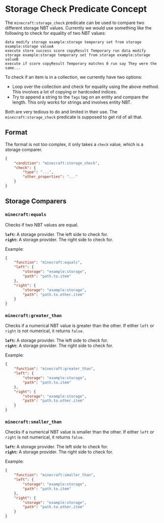 # Storage Check Predicate Concept

The `minecraft:storage_check` predicate can be used to compare two different storage NBT values.
Currently we would use something like the following to check for equality of two NBT values:
```mcfunction
data modify storage example:storage temporary set from storage example:storage valueA
execute store success score copyResult Temporary run data modify storage example:storage temporary set from storage example:storage valueB
execute if score copyResult Temporary matches 0 run say They were the same...
```
To check if an item is in a collection, we currently have two options:
- Loop over the collection and check for equality using the above method. This involves a lot of copying or hardcoded indices.
- Try to append a string to the `Tags` tag on an entity and compare the length. This only works for strings and involves entity NBT.

Both are very tedious to do and limited in their use. The `minecraft:storage_check` predicate is supposed to get rid of all that.

## Format

The format is not too complex, it only takes a `check` value, which is a storage comparer.

```json
{
    "condition": "minecraft:storage_check",
    "check": {
        "type": "...",
        "other_properties": "..."
    }
}
```

## Storage Comparers

### `minecraft:equals`

Checks if two NBT values are equal.

**`left`:** A storage provider. The left side to check for.\
**`right`:** A storage provider. The right side to check for.

Example:
```json
{
    "function": "minecraft:equals",
    "left": {
        "storage": "example:storage",
        "path": "path.to.item"
    },
    "right": {
        "storage": "example:storage",
        "path": "path.to.other.item"
    }
}
```

### `minecraft:greater_than`

Checks if a numerical NBT value is greater than the other.
If either `left` or `right` is not numerical, it returns `false`.

**`left`:** A storage provider. The left side to check for.\
**`right`:** A storage provider. The right side to check for.

Example:
```json
{
    "function": "minecraft:greater_than",
    "left": {
        "storage": "example:storage",
        "path": "path.to.item"
    },
    "right": {
        "storage": "example:storage",
        "path": "path.to.other.item"
    }
}
```

### `minecraft:smaller_than`

Checks if a numerical NBT value is smaller than the other.
If either `left` or `right` is not numerical, it returns `false`.

**`left`:** A storage provider. The left side to check for.\
**`right`:** A storage provider. The right side to check for.

Example:
```json
{
    "function": "minecraft:smaller_than",
    "left": {
        "storage": "example:storage",
        "path": "path.to.item"
    },
    "right": {
        "storage": "example:storage",
        "path": "path.to.other.item"
    }
}
```
